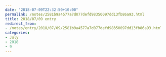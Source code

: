 ```yaml
---
date: "2018-07-09T22:32:50+10:00"
permalink: /notes/2581b9a4577a7d077defd98350097dd13fb86a93.html
title: 2018/07/09 entry
redirect_from:
- /notes/entry/2018/07/09/2581b9a4577a7d077defd98350097dd13fb86a93.html
categories:
- July
- 2018
- 9
---
```

